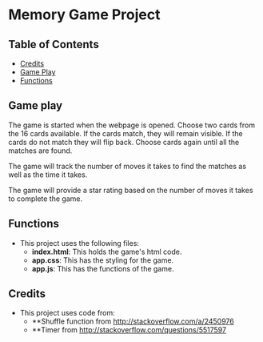 # Memory Game Project



## Table of Contents

* [Credits](#Credits)
* [Game Play](#game-play)
* [Functions](#functions)



## Game play

The game is started when the webpage is opened.  Choose two cards from the 16 cards available.  If the cards match, they will remain visible.  If the cards do not match they will flip back.  Choose cards again until all the matches are found.

The game will track the number of moves it takes to find the matches as well as the time it takes.

The game will provide a star rating based on the number of moves it takes to complete the game.

## Functions
* This project uses the following files:
    * **index.html**: This holds the game's html code.
    * **app.css**: This has the styling for the game.
    * **app.js**: This has the functions of the game.

## Credits
* This project uses code from:
    * **Shuffle function from http://stackoverflow.com/a/2450976
    * **Timer from
    http://stackoverflow.com/questions/5517597
